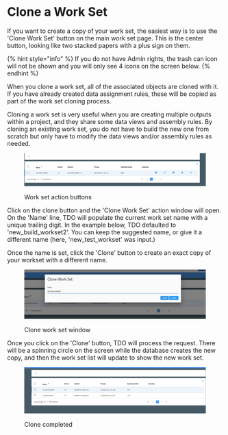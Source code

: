 # Clone a Work Set

If you want to create a copy of your work set, the easiest way is to use the 'Clone Work Set' button on the main work set page.  This is the center button, looking like two stacked papers with a plus sign on them.

{% hint style="info" %}
If you do not have Admin rights, the trash can icon will not be shown and you will only see 4 icons on the screen below.
{% endhint %}

When you clone a work set, all of the associated objects are cloned with it.  If you have already created data assignment rules, these will be copied as part of the work set cloning process.

Cloning a work set is very useful when you are creating multiple outputs within a project, and they share some data views and assembly rules.  By cloning an existing work set, you do not have to build the new one from scratch but only have to modify the data views and/or assembly rules as needed.

<figure><img src="../../../../../.gitbook/assets/image (445).png" alt=""><figcaption><p>Work set action buttons</p></figcaption></figure>

Click on the clone button and the 'Clone Work Set' action window will open.  On the 'Name' line, TDO will populate the current work set name with a unique trailing digit.  In the example below, TDO defaulted to 'new\_build\_workset2'.  You can keep the suggested name, or give it a different name (here, 'new\_test\_workset' was input.)

Once the name is set, click the 'Clone' button to create an exact copy of your workset with a different name.

<figure><img src="../../../../../.gitbook/assets/image (446).png" alt=""><figcaption><p>Clone work set window</p></figcaption></figure>

Once you click on the 'Clone' button, TDO will process the request.  There will be a spinning circle on the screen while the database creates the new copy, and then the work set list will update to show the new work set.

<figure><img src="../../../../../.gitbook/assets/image (447).png" alt=""><figcaption><p>Clone completed</p></figcaption></figure>
